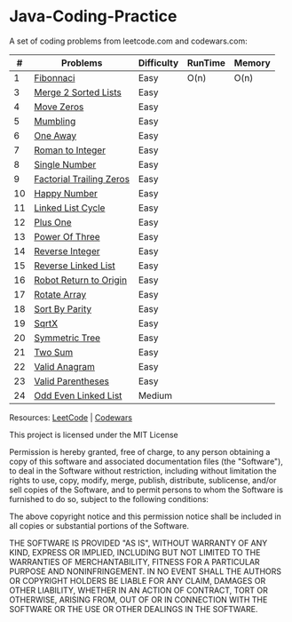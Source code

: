 # Java-Coding-Practice

A set of coding problems from leetcode.com and codewars.com:

| # | Problems                                                  | Difficulty | RunTime | Memory |
| - | --------------------------------------------------------- | ---------- | ------- | ------ |
| 1 | [Fibonnaci](/src/Fibonacci/)                              |  Easy      |  O(n)   |  O(n)  |
| 3 | [Merge 2 Sorted Lists](/src/MergeTwoSortedLists/)         |  Easy      |         |        |
| 4 | [Move Zeros](/src/MoveZero/)                              |  Easy      |         |        |    
| 5 | [Mumbling](/src/Mumbling/)                                |  Easy      |         |        |
| 6 | [One Away](/src/OneAway/)                                 |  Easy      |         |        |
| 7 | [Roman to Integer](/src/RomanToInteger)                   |  Easy      |         |        |
| 8 | [Single Number](/src/SingleNumber)                        |  Easy      |         |        |
| 9 | [Factorial Trailing Zeros](/src/factorialTrailingZeroes/) |  Easy      |         |        |
|10 | [Happy Number](/src/happyNumber)                          |  Easy      |         |        |
|11 | [Linked List Cycle](/src/linkedListCycle/)                |  Easy      |         |        |
|12 | [Plus One](/src/plusOne/)                                 |  Easy      |         |        |
|13 | [Power Of Three](/src/powerOfOne/)                        |  Easy      |         |        |
|14 | [Reverse Integer](/src/reverseInteger/)                   |  Easy      |         |        |
|15 | [Reverse Linked List](/src/reverseLinkedList)             |  Easy      |         |        |
|16 | [Robot Return to Origin](/src/robotReturnToOrigin/)       |  Easy      |         |        |
|17 | [Rotate Array](/src/rotateArray/)                         |  Easy      |         |        |
|18 | [Sort By Parity](/src/sortByParity/)                      |  Easy      |         |        |
|19 | [SqrtX](/src/sqrtX/)                                      |  Easy      |         |        |
|20 | [Symmetric Tree](/src/symmetricTree/)                     |  Easy      |         |        |         
|21 | [Two Sum](/src/twoSum/)                                   |  Easy      |         |        |
|22 | [Valid Anagram](/src/validAnagram/)                       |  Easy      |         |        |
|23 | [Valid Parentheses](/src/validParentheses/)               |  Easy      |         |        |
|24 | [Odd Even Linked List](/src/oddEvenLinkedList/)           |  Medium    |         |        |
 
 
Resources:
[LeetCode](https://leetcode.com) |
[Codewars](https://www.codewars.com)


This project is licensed under the MIT License

Permission is hereby granted, free of charge, to any person obtaining a copy of this software and associated documentation files (the "Software"), to deal in the Software without restriction, including without limitation the rights to use, copy, modify, merge, publish, distribute, sublicense, and/or sell copies of the Software, and to permit persons to whom the Software is furnished to do so, subject to the following conditions:

The above copyright notice and this permission notice shall be included in all copies or substantial portions of the Software.

THE SOFTWARE IS PROVIDED "AS IS", WITHOUT WARRANTY OF ANY KIND, EXPRESS OR IMPLIED, INCLUDING BUT NOT LIMITED TO THE WARRANTIES OF MERCHANTABILITY, FITNESS FOR A PARTICULAR PURPOSE AND NONINFRINGEMENT. IN NO EVENT SHALL THE AUTHORS OR COPYRIGHT HOLDERS BE LIABLE FOR ANY CLAIM, DAMAGES OR OTHER LIABILITY, WHETHER IN AN ACTION OF CONTRACT, TORT OR OTHERWISE, ARISING FROM, OUT OF OR IN CONNECTION WITH THE SOFTWARE OR THE USE OR OTHER DEALINGS IN THE SOFTWARE.
